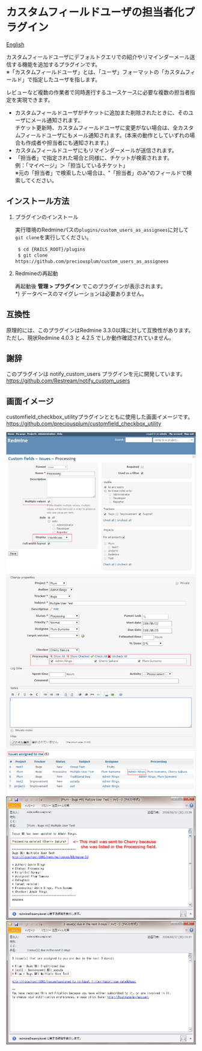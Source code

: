 # カスタムフィールドユーザの担当者化プラグイン
[English](README.md)

カスタムフィールドユーザにデフォルトクエリでの紹介やリマインダーメール送信する機能を追加するプラグインです。  
※「カスタムフィールドユーザ」とは、「ユーザ」フォーマットの「カスタムフィールド」で指定したユーザを指します。

レビューなど複数の作業者で同時進行するユースケースに必要な複数の担当者指定を実現できます。
  * カスタムフィールドユーザがチケットに追加また削除されたときに、そのユーザにメール通知されます。  
  チケット更新時、カスタムフィールドユーザに変更がない場合は、全カスタムフィールドユーザにもメール通知されます。(本来の動作としていずれの場合も作成者や担当者にも通知されます。)
  * カスタムフィールドユーザにもリマインダーメールが送信されます。
  * 「担当者」で指定された場合と同様に、チケットが検索されます。  
  例：「マイページ」＞「担当しているチケット」  
  ※元の「担当者」で検索したい場合は、"「担当者」のみ"のフィールドで検索してください。

## インストール方法

1. プラグインのインストール

    実行環境のRedmineパスの`plugins/custom_users_as_assignees`に対して`git clone`を実行してください。

        $ cd {RAILS_ROOT}/plugins
        $ git clone https://github.com/preciousplum/custom_users_as_assignees 

2. Redmineの再起動

    再起動後 **管理 > プラグイン** でこのプラグインが表示されます。  
    *) データベースのマイグレーションは必要ありません。 

## 互換性
原理的には、このプラグインはRedmine 3.3.0以降に対して互換性があります。
ただし、現状Redmine 4.0.3 と 4.2.5 でしか動作確認されていません。

## 謝辞
このプラグインは notify_custom_users プラグインを元に開発しています。
https://github.com/Restream/notify_custom_users

## 画面イメージ
customfield_checkbox_utilityプラグインとともに使用した画面イメージです。
https://github.com/preciousplum/customfield_checkbox_utility

![カスタムフィールド設定](assets/images/custom_field_setting.png)  
![チケット編集](assets/images/edit_issue.png)  
![担当チケット](assets/images/assigned_to_me.png)  
![通知メール](assets/images/notification.png)  
![リマインダーメール](assets/images/reminder.png)  
